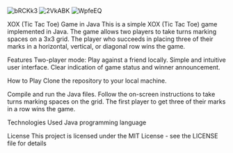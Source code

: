 
![bRCKk3](https://github.com/tahaburaksahin/XOX/assets/99183230/1fd5183b-e4d8-4a03-972f-65d4a1e788ef)
![2VkABK](https://github.com/tahaburaksahin/XOX/assets/99183230/0bc8e58f-2519-4821-91cb-0923623d5f44)
![WpfeEQ](https://github.com/tahaburaksahin/XOX/assets/99183230/8618bc54-6ce4-44f4-8e10-25c1563ed8ac)

XOX (Tic Tac Toe) Game in Java
This is a simple XOX (Tic Tac Toe) game implemented in Java. The game allows two players to take turns marking spaces on a 3x3 grid. The player who succeeds in placing three of their marks in a horizontal, vertical, or diagonal row wins the game.

Features
Two-player mode: Play against a friend locally.
Simple and intuitive user interface.
Clear indication of game status and winner announcement.

How to Play
Clone the repository to your local machine.

Compile and run the Java files.
Follow the on-screen instructions to take turns marking spaces on the grid.
The first player to get three of their marks in a row wins the game.

Technologies Used
Java programming language


License
This project is licensed under the MIT License - see the LICENSE file for details
